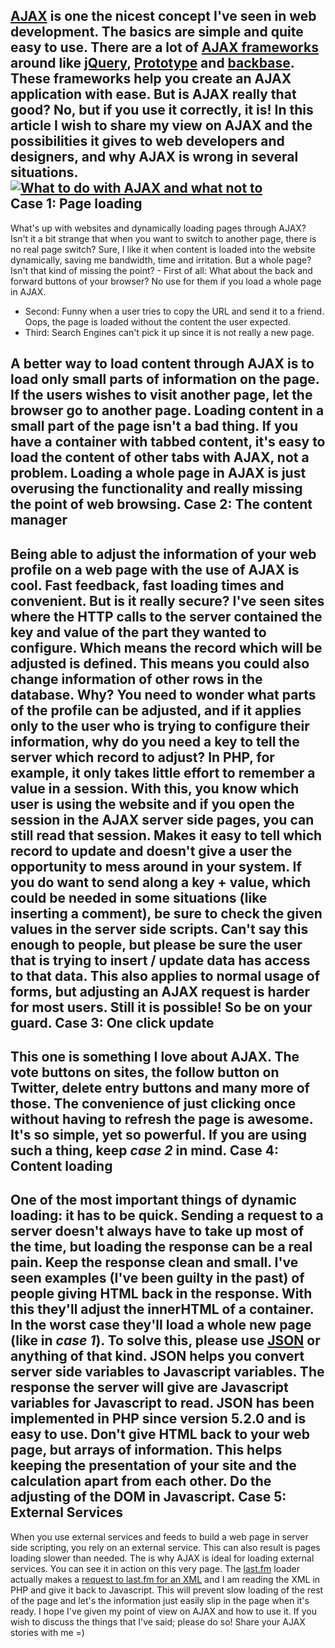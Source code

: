 [AJAX](http://en.wikipedia.org/wiki/Ajax_%28programming%29) is one the nicest concept I've seen in web development. The basics are simple and quite easy to use. There are a lot of [AJAX frameworks](http://en.wikipedia.org/wiki/List_of_Ajax_frameworks) around like [jQuery](http://jquery.com/), [Prototype](http://www.prototypejs.org/) and [backbase](http://bdn.backbase.com/). These frameworks help you create an AJAX application with ease. But is AJAX really that good? No, but if you use it correctly, it is! In this article I wish to share my view on AJAX and the possibilities it gives to web developers and designers, and why AJAX is wrong in several situations. <div class="border">[![What to do with AJAX and what not to](/articles/ajaxpost.jpg "What to do with AJAX and what not to")](http://www.gayadesign.com/articles/what-to-do-with-ajax-and-what-not-to/)</div><span id="more-143"></span>**Case 1: Page loading**
------------------------

 What's up with websites and dynamically loading pages through AJAX? Isn't it a bit strange that when you want to switch to another page, there is no real page switch? Sure, I like it when content is loaded into the website dynamically, saving me bandwidth, time and irritation. But a whole page? Isn't that kind of missing the point? - First of all: What about the back and forward buttons of your browser? No use for them if you load a whole page in AJAX.
- Second: Funny when a user tries to copy the URL and send it to a friend. Oops, the page is loaded without the content the user expected.
- Third: Search Engines can't pick it up since it is not really a new page.

 A better way to load content through AJAX is to load only small parts of information on the page. If the users wishes to visit another page, let the browser go to another page. Loading content in a small part of the page isn't a bad thing. If you have a container with tabbed content, it's easy to load the content of other tabs with AJAX, not a problem. Loading a whole page in AJAX is just overusing the functionality and really missing the point of web browsing. **Case 2: The content manager**
-------------------------------

 Being able to adjust the information of your web profile on a web page with the use of AJAX is cool. Fast feedback, fast loading times and convenient. But is it really secure? I've seen sites where the HTTP calls to the server contained the key and value of the part they wanted to configure. Which means the record which will be adjusted is defined. This means you could also change information of other rows in the database. Why? You need to wonder what parts of the profile can be adjusted, and if it applies only to the user who is trying to configure their information, why do you need a key to tell the server which record to adjust? In PHP, for example, it only takes little effort to remember a value in a session. With this, you know which user is using the website and if you open the session in the AJAX server side pages, you can still read that session. Makes it easy to tell which record to update and doesn't give a user the opportunity to mess around in your system. If you do want to send along a key + value, which could be needed in some situations (like inserting a comment), be sure to check the given values in the server side scripts. Can't say this enough to people, but please be sure the user that is trying to insert / update data has access to that data. This also applies to normal usage of forms, but adjusting an AJAX request is harder for most users. Still it is possible! So be on your guard. **Case 3: One click update**
----------------------------

 This one is something I love about AJAX. The vote buttons on sites, the follow button on Twitter, delete entry buttons and many more of those. The convenience of just clicking once without having to refresh the page is awesome. It's so simple, yet so powerful. If you are using such a thing, keep *case 2* in mind. **Case 4: Content loading**
---------------------------

 One of the most important things of dynamic loading: it has to be quick. Sending a request to a server doesn't always have to take up most of the time, but loading the response can be a real pain. Keep the response clean and small. I've seen examples (I've been guilty in the past) of people giving HTML back in the response. With this they'll adjust the innerHTML of a container. In the worst case they'll load a whole new page (like in *case 1*). To solve this, please use [JSON](http://www.php.net/json_encode) or anything of that kind. JSON helps you convert server side variables to Javascript variables. The response the server will give are Javascript variables for Javascript to read. JSON has been implemented in PHP since version 5.2.0 and is easy to use. Don't give HTML back to your web page, but arrays of information. This helps keeping the presentation of your site and the calculation apart from each other. Do the adjusting of the DOM in Javascript. Case 5: External Services
-------------------------

 When you use external services and feeds to build a web page in server side scripting, you rely on an external service. This can also result is pages loading slower than needed. The is why AJAX is ideal for loading external services. You can see it in action on this very page. The [last.fm](http://www.last.fm/user/xgayax) loader actually makes a [request to last.fm for an XML](http://www.last.fm/api/show?service=278) and I am reading the XML in PHP and give it back to Javascript. This will prevent slow loading of the rest of the page and let's the information just easily slip in the page when it's ready. I hope I've given my point of view on AJAX and how to use it. If you wish to discuss the things that I've said; please do so! Share your AJAX stories with me =)